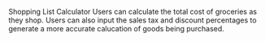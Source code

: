 Shopping List Calculator
Users can calculate the total cost of groceries as they shop. Users can also input the sales tax and discount percentages to generate a more accurate calucation of goods being purchased.
